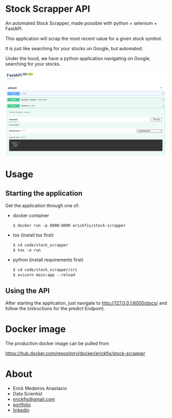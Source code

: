 # Stock Scrapper API

An automated Stock Scrapper, made possible with python + selenium + FastAPI.

This application will scrap the most recent value for a given stock symbol.

It is just like searching for your stocks on Google, but automated.

Under the hood, we have a python application navigating on Google, searching for your stocks.


![](doc_screen.PNG)


# Usage

## Starting the application

Get the application through one of:

- docker container

      $ docker run -p 8000:8000 erickfis/stock-scrapper

- tox (install tox first)

      $ cd code/stock_scrapper
      $ tox -e run


- python (install requirements first)

      $ cd code/stock_scrapper/src
      $ uvicorn main:app --reload


## Using the API

After starting the application, just navigate to http://127.0.0.1:8000/docs/ and follow the instructions for the predict Endpoint.

# Docker image

The production docker image can be pulled from

https://hub.docker.com/repository/docker/erickfis/stock-scrapper


# About

- Erick Medeiros Anastacio
- Data Scientist
- erickfis@gmail.com
- [portfolio](https://erickfis.github.io/portfolio/)
- [linkedin](https://www.linkedin.com/in/erick-medeiros-anast%C3%A1cio-15241717/)
